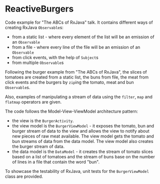 # ReactiveBurgers

Code example for "The ABCs of RxJava" talk.
It contains different ways of creating RxJava ``Observable``s:

* from a static list - where every element of the list will be an emission of an ``Observable``
* from a file - where every line of the file will be an emission of an ``Observable``
* from click events, with the help of ``Subject``s
* from multiple ``Observable``s

Following the burger example from "The ABCs of RxJava", the slices of tomatoes are created from a static list,
the buns from file, the meat from click events and the burgers by ``zip``ing the tomato, meat and bun ``Observable``s.

Also, examples of manipulating a stream of data using the ``filter``, ``map`` and ``flatmap`` operators are given.

The code follows the Model-View-ViewModel architecture pattern:
* the view is the ``BurgerActivity``.
* the view model is the ``BurgerViewModel`` - it exposes the tomato, bun and burger stream of data to the view and allows the view to notify about new pieces of raw meat available. The view model gets the tomato and bun streams of data from the data model. The view model also creates the burger stream of data.
* the data model is the ``DataModel`` - it creates the stream of tomato slices based on a list of tomatoes and the stream of buns base on the number of lines in a file that contain the word "bun".

To showcase the testability of RxJava, unit tests for the ``BurgerViewModel`` class are provided.
